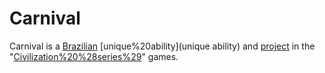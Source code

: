 # Carnival

Carnival is a [Brazilian](Brazilian) [unique%20ability](unique ability) and [project](project) in the "[Civilization%20%28series%29](Civilization)" games.